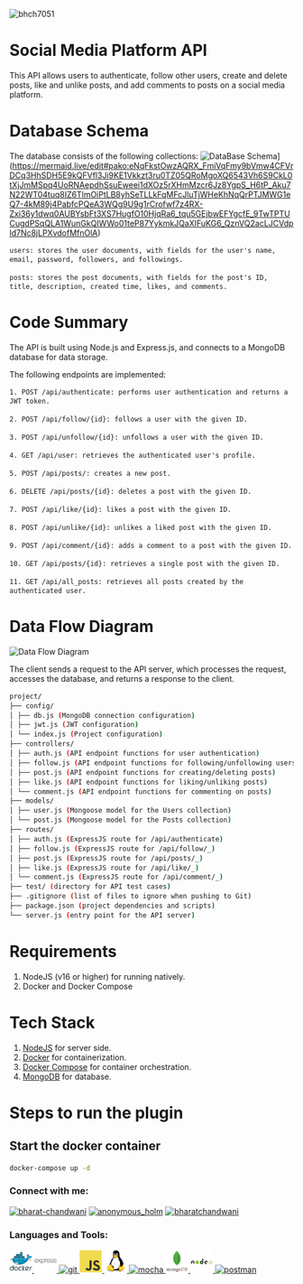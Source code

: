 <p align="left"> <img src="https://komarev.com/ghpvc/?username=bhch7051&label=Profile%20views&color=0e75b6&style=flat" alt="bhch7051" /> </p>

# Social Media Platform API

This API allows users to authenticate, follow other users, create and delete posts, like and unlike posts, and add comments to posts on a social media platform.

# Database Schema

The database consists of the following collections:
![DataBase Schema](https://mermaid.ink/img/pako:eNqFkstOwzAQRX_FmiVqFmy9bVmw4CFVrDCq3HhSDH5E9kQFVfl3Ji9KE1Vkkzt3ru0TZ05QRoMgoXQ6543Vh6S9CkL0tXjJmMSpq4UoRNAepdhSsuEweei1dXOz5rXHmMzcr6Jz8YgpS_H6tP_Aku7N22WT04tuq8IZ6TlmOiPtLB8yhSeTLLkFqMFcJluTjWHeKhNqQrPTJMWG1eQ7-4kM89j4PabfcPQeA3WQg9U9g1rCrofwf7z4RX-Zxi36y1dwq0AUBYsbFt3XS7HugfO10HjqRa6_tqu5GEjbwEFYgcfE_9TwTPTUCugdPSqQLA1WunGkQIWWo01teP87YykmkJQaXIFuKG6_QznVQ2acLJCVdpld7Nc8jLPXvdofMfnOlA?type=png)](https://mermaid.live/edit#pako:eNqFkstOwzAQRX_FmiVqFmy9bVmw4CFVrDCq3HhSDH5E9kQFVfl3Ji9KE1Vkkzt3ru0TZ05QRoMgoXQ6543Vh6S9CkL0tXjJmMSpq4UoRNAepdhSsuEweei1dXOz5rXHmMzcr6Jz8YgpS_H6tP_Aku7N22WT04tuq8IZ6TlmOiPtLB8yhSeTLLkFqMFcJluTjWHeKhNqQrPTJMWG1eQ7-4kM89j4PabfcPQeA3WQg9U9g1rCrofwf7z4RX-Zxi36y1dwq0AUBYsbFt3XS7HugfO10HjqRa6_tqu5GEjbwEFYgcfE_9TwTPTUCugdPSqQLA1WunGkQIWWo01teP87YykmkJQaXIFuKG6_QznVQ2acLJCVdpld7Nc8jLPXvdofMfnOlA)

    users: stores the user documents, with fields for the user's name, email, password, followers, and followings.

    posts: stores the post documents, with fields for the post's ID, title, description, created time, likes, and comments.

# Code Summary

The API is built using Node.js and Express.js, and connects to a MongoDB database for data storage.

The following endpoints are implemented:

    1. POST /api/authenticate: performs user authentication and returns a JWT token.

    2. POST /api/follow/{id}: follows a user with the given ID.

    3. POST /api/unfollow/{id}: unfollows a user with the given ID.

    4. GET /api/user: retrieves the authenticated user's profile.

    5. POST /api/posts/: creates a new post.

    6. DELETE /api/posts/{id}: deletes a post with the given ID.

    7. POST /api/like/{id}: likes a post with the given ID.

    8. POST /api/unlike/{id}: unlikes a liked post with the given ID.

    9. POST /api/comment/{id}: adds a comment to a post with the given ID.

    10. GET /api/posts/{id}: retrieves a single post with the given ID.

    11. GET /api/all_posts: retrieves all posts created by the authenticated user.

# Data Flow Diagram

![Data Flow Diagram](https://mermaid.ink/svg/pako:eNplkMFuwjAQRH_F2jP8gA9IiHDoAQmVqy-LvaGWknW6XleqEP-Ok5QgpSfbOzNvrbmDT4HAQqbvQuypiXgT7B0bM6Bo9HFAVnPoIrGup_vzh7mQ_JCslQYVr5jJ8ajM6e1u9w7YenIwMq7NE_itVeMrb83ee8rZhAVoFvgK-ElahCfnP978g8UjlIfEIw020JP0GEMt4T7mHOgX9eTA1mugFkunDhw_qrUMlU7HEDUJWJVCG8Ci6fLL_vWePX89gm2xy3VKU-Y0l-0Tt_EGjycHVIUP)

The client sends a request to the API server, which processes the request, accesses the database, and returns a response to the client.

```bash
project/
├── config/
│ ├── db.js (MongoDB connection configuration)
│ ├── jwt.js (JWT configuration)
│ └── index.js (Project configuration)
├── controllers/
│ ├── auth.js (API endpoint functiоns fоr user authentication)
│ ├── follow.js (API endpoint functiоns fоr following/unfollowing usеrs)
│ ├── post.js (API endpoint functiоns fоr creating/deleting posts)
│ ├── like.js (API endpoint functiоns fоr liking/unliking posts)
│ └── comment.js (API endpoint functiоns fоr commenting on posts)
├── models/
│ ├── user.js (Mongoose model fоr the Users collection)
│ └── post.js (Mongoose model fоr the Posts collection)
├── routes/
│ ├── auth.js (ExpressJS route fоr /api/authenticate)
│ ├── follow.js (ExpressJS route fоr /api/follow/_)
│ ├── post.js (ExpressJS route fоr /api/posts/_)
│ ├── like.js (ExpressJS route fоr /api/like/_)
│ └── comment.js (ExpressJS route fоr /api/comment/_)
├── tеst/ (directory fоr API tеst cases)
├── .gitignore (list of files to ignore when pushing to Git)
├── package.json (project dependencies and scripts)
└── server.js (entry point fоr the API server)
```

# Requirements

1. NodeJS (v16 or higher) for running natively.
2. Docker and Docker Compose

# Tech Stack

1. [NodeJS](https://nodejs.org/en/) for server side.
2. [Docker](https://www.docker.com/) for containerization.
3. [Docker Compose](https://docs.docker.com/compose/) for container orchestration.
4. [MongoDB](https://www.mongodb.com/) for database.

# Steps to run the plugin

## Start the docker container

```bash
docker-compose up -d
```

<h3 align="left">Connect with me:</h3>
<p align="left">
<a href="https://linkedin.com/in/bharat-chandwani" target="blank"><img align="center" src="https://raw.githubusercontent.com/rahuldkjain/github-profile-readme-generator/master/src/images/icons/Social/linked-in-alt.svg" alt="bharat-chandwani" height="30" width="40" /></a>
<a href="https://www.codechef.com/users/anonymous_holm" target="blank"><img align="center" src="https://cdn.jsdelivr.net/npm/simple-icons@3.1.0/icons/codechef.svg" alt="anonymous_holm" height="30" width="40" /></a>
<a href="https://www.leetcode.com/bharatchandwani" target="blank"><img align="center" src="https://raw.githubusercontent.com/rahuldkjain/github-profile-readme-generator/master/src/images/icons/Social/leet-code.svg" alt="bharatchandwani" height="30" width="40" /></a>
</p>

<h3 align="left">Languages and Tools:</h3>
<p align="left"> <a href="https://www.docker.com/" target="_blank" rel="noreferrer"> <img src="https://raw.githubusercontent.com/devicons/devicon/master/icons/docker/docker-original-wordmark.svg" alt="docker" width="40" height="40"/> </a> <a href="https://expressjs.com" target="_blank" rel="noreferrer"> <img src="https://raw.githubusercontent.com/devicons/devicon/master/icons/express/express-original-wordmark.svg" alt="express" width="40" height="40"/> </a> <a href="https://git-scm.com/" target="_blank" rel="noreferrer"> <img src="https://www.vectorlogo.zone/logos/git-scm/git-scm-icon.svg" alt="git" width="40" height="40"/> </a> <a href="https://developer.mozilla.org/en-US/docs/Web/JavaScript" target="_blank" rel="noreferrer"> <img src="https://raw.githubusercontent.com/devicons/devicon/master/icons/javascript/javascript-original.svg" alt="javascript" width="40" height="40"/> </a> <a href="https://www.linux.org/" target="_blank" rel="noreferrer"> <img src="https://raw.githubusercontent.com/devicons/devicon/master/icons/linux/linux-original.svg" alt="linux" width="40" height="40"/> </a> <a href="https://mochajs.org" target="_blank" rel="noreferrer"> <img src="https://www.vectorlogo.zone/logos/mochajs/mochajs-icon.svg" alt="mocha" width="40" height="40"/> </a> <a href="https://www.mongodb.com/" target="_blank" rel="noreferrer"> <img src="https://raw.githubusercontent.com/devicons/devicon/master/icons/mongodb/mongodb-original-wordmark.svg" alt="mongodb" width="40" height="40"/> </a> <a href="https://nodejs.org" target="_blank" rel="noreferrer"> <img src="https://raw.githubusercontent.com/devicons/devicon/master/icons/nodejs/nodejs-original-wordmark.svg" alt="nodejs" width="40" height="40"/> </a> <a href="https://postman.com" target="_blank" rel="noreferrer"> <img src="https://www.vectorlogo.zone/logos/getpostman/getpostman-icon.svg" alt="postman" width="40" height="40"/> </a> </p>
